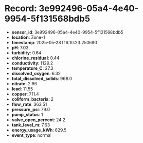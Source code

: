 # Record: 3e992496-05a4-4e40-9954-5f131568bdb5

- **sensor_id**: 3e992496-05a4-4e40-9954-5f131568bdb5
- **location**: Zone-1
- **timestamp**: 2025-05-28T16:10:23.250690
- **pH**: 7.03
- **turbidity**: 0.64
- **chlorine_residual**: 0.44
- **conductivity**: 1129.2
- **temperature_C**: 27.3
- **dissolved_oxygen**: 6.32
- **total_dissolved_solids**: 968.0
- **nitrate**: 2.96
- **lead**: 11.55
- **copper**: 711.4
- **coliform_bacteria**: 2
- **flow_rate**: 363.51
- **pressure_psi**: 79.0
- **pump_status**: 1
- **valve_open_percent**: 24.2
- **tank_level_m**: 7.63
- **energy_usage_kWh**: 829.5
- **event_type**: normal